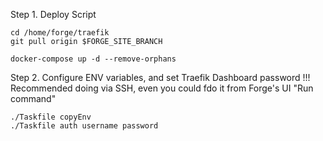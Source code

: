 
Step 1. Deploy Script
```
cd /home/forge/traefik
git pull origin $FORGE_SITE_BRANCH

docker-compose up -d --remove-orphans
```

Step 2. Configure ENV variables, and set Traefik Dashboard password
!!! Recommended doing via SSH, even you could fdo it from Forge's UI "Run command"
```
./Taskfile copyEnv
./Taskfile auth username password

```
